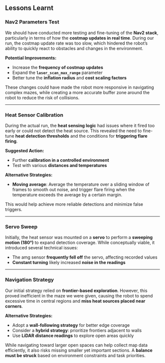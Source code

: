 ## Lessons Learnt

### **Nav2 Parameters Test**

We should have conducted more testing and fine-tuning of the **Nav2 stack**, particularly in terms of how the **costmap updates in real time**. During our run, the costmap update rate was too slow, which hindered the robot’s ability to quickly react to obstacles and changes in the environment.

**Potential Improvements:**

- Increase the **frequency of costmap updates**
- Expand the **`laser_scan_max_range`** parameter
- Better tune the **inflation radius** and **cost scaling factors**

These changes could have made the robot more responsive in navigating complex mazes, while creating a more accurate buffer zone around the robot to reduce the risk of collisions.

---

### **Heat Sensor Calibration**

During the actual run, the **heat sensing logic** had issues where it fired too early or could not detect the heat source. This revealed the need to fine-tune **heat detection thresholds** and the conditions for **triggering flare firing**.

**Suggested Action:**

- Further **calibration in a controlled environment**
- Test with various **distances and temperatures**

**Alternative Strategies:**

- **Moving average**: Average the temperature over a sliding window of frames to smooth out noise, and trigger flare firing when the temperature exceeds the average by a certain margin.

This would help achieve more reliable detections and minimize false triggers.

---

### **Servo Sweep**

Initially, the heat sensor was mounted on a **servo** to perform a **sweeping motion (180°)** to expand detection coverage. While conceptually viable, it introduced several technical issues:

- The amg sensor **frequently fell off** the servo, affecting recorded values
- **Constant turning** likely increased **noise in the readings**

---

### **Navigation Strategy**

Our initial strategy relied on **frontier-based exploration**. However, this proved inefficient in the maze we were given, causing the robot to spend excessive time in central regions and **miss heat sources placed near corners**.

**Alternative Strategies:**

- Adopt a **wall-following strategy** for better edge coverage
- Consider a **hybrid strategy**: prioritize frontiers adjacent to walls
- Use **LiDAR distance readings** to explore open areas quickly

While navigating toward larger open spaces can help collect map data efficiently, it also risks missing smaller yet important sections. A **balance must be struck** based on environment constraints and task priorities.
